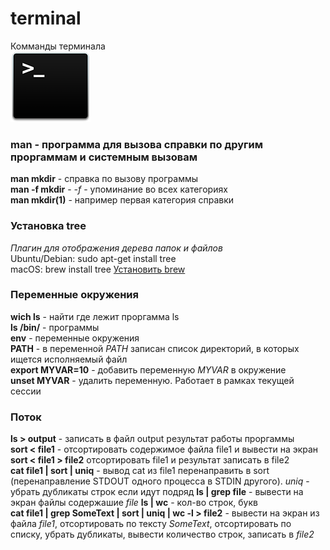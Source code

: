 # terminal  
Комманды терминала  
![alt text](https://github.com/djviy/terminal/blob/master/icon-terminal-128.png "Terminal logo")

### man - программа для вызова справки по другим проргаммам и системным вызовам  
**man mkdir** - справка по вызову программы  
**man -f mkdir** - *-f* - упоминание во всех категориях  
**man mkdir(1)** - например первая категория справки

### Установка **tree**
*Плагин для отображения дерева папок и файлов*  
Ubuntu/Debian: sudo apt-get install tree  
macOS: brew install tree [Установить brew](https://www.google.com)

### Переменные окружения  
**wich ls** - найти где лежит проргамма ls  
**ls /bin/** - программы  
**env** - переменные окружения  
**PATH** - в переменной *PATH* записан список директорий, в которых ищется исполняемый файл  
**export MYVAR=10** - добавить переменную *MYVAR* в окружение  
**unset MYVAR** - удалить переменную. Работает в рамках текущей сессии  

### Поток
**ls > output** - записать в файл output результат работы проргаммы  
**sort < file1** - отсортировать содержимое файла file1 и вывести на экран  
**sort < file1 > file2** отсортировать file1 и результат записать в file2  
**cat file1 | sort | uniq** - вывод cat из file1 перенаправить в sort (перенаправление STDOUT одного процесса в STDIN другого). *uniq* - убрать дубликаты строк если идут подряд
**ls | grep file** - вывести на экран файлы содержашие *file*
**ls | wc** - кол-во строк, букв  
**cat file1 | grep SomeText | sort | uniq | wc -l > file2** - вывести на экран из файла *file1*, отсортировать по тексту *SomeText*, отсортировать по списку, убрать дубликаты, вывести количество строк, записать в *file2*

